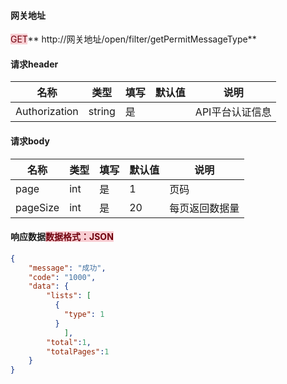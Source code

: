 #### 网关地址


<font style="background:#F8CED3;color:#70000D">GET</font>** http://网关地址/open/filter/getPermitMessageType**



#### 请求header
| **名称** | **类型** | **填写** | **默认值** | **说明** |
| --- | --- | --- | --- | --- |
| Authorization | string | 是 |  | API平台认证信息 |


#### 
#### 请求body
| **名称** | **类型** | **填写** | **默认值** | **说明** |
| --- | --- | --- | --- | --- |
| page | int | 是 | 1 | 页码 |
| pageSize | int | 是 | 20 | 每页返回数据量 |


#### 
#### 响应数据<font style="background:#F8CED3;color:#70000D">数据格式：JSON</font>
```json
{
    "message": "成功",
    "code": "1000",
    "data": {
        "lists": [
          {
            "type": 1
          }
    		],
      	"total":1,
        "totalPages":1
    }
}
```

#### 
